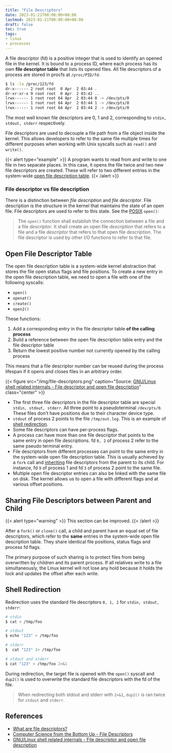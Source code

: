 ```yaml
---
title: "File Descriptors"
date: 2023-01-21T00:00:00+08:00
lastmod: 2023-01-21T00:00:00+08:00
draft: false
toc: true
tags:
- linux
- processes
---
```


A file descriptor (fd) is a positive integer that is used to identify an opened
file in the kernel. It is bound to a process ID, where each process has its own
**file descriptor table** that lists its opened files. All file descriptors of a
process are stored in procfs at `/proc/PID/fd`.

```bash
$ ls -la /proc/123/fd
dr-x------ 2 root root  0 Apr  2 03:44 .
dr-xr-xr-x 9 root root  0 Apr  2 03:42 ..
lrwx------ 1 root root 64 Apr  2 03:44 0 -> /dev/pts/0
lrwx------ 1 root root 64 Apr  2 03:44 1 -> /dev/pts/0
lrwx------ 1 root root 64 Apr  2 03:44 2 -> /dev/pts/0
```

The most well known file descriptors are 0, 1 and 2, corresponding to `stdin,
stdout, stderr` respectively.

File descriptors are used to decouple a file path from a file object inside the
kernel. This allows developers to refer to the same file multiple times for
different purposes when working with Unix syscalls such as `read()` and
`write()`.


{{< alert type="example" >}}
A program wants to read from and write to one file in two separate
places. In this case, it opens the file twice and two new file
descriptors are created. These will refer to two different entries in the
system-wide [open file description table](#open-file-descriptor-table).
{{< /alert >}}


### File descriptor vs file description

There is a distinction between *file description* and *file descriptor*. File
description is the structure in the kernel that maintains the state of an open
file. File descriptors are used to refer to this state. See the
[POSIX](https://pubs.opengroup.org/onlinepubs/009695399/functions/open.html)
`open()`:

>The `open()` function shall establish the connection between a file and a file
>_descriptor_. It shall create an open file _description_ that refers to a file
>and a file _descriptor_ that refers to that open file _description_. The file
>descriptor is used by other I/O functions to refer to that file.

## Open File Descriptor Table

The open file description table is a system-wide kernel abstraction that stores
the file open status flags and file positions. To create a new entry in the open
file description table, we need to open a file with one of the following
syscalls:
- `open()`
- `openat()`
- `create()`
- `open2()`

These functions:
1. Add a corresponding entry in the file descriptor table **of the calling
   process**
2. Build a reference between the open file description table entry and the file
   descriptor table
3. Return the lowest positive number not currently opened by the calling process

This means that a file descriptor number can be reused during the process lifespan if it opens and closes files in an arbitrary order.

{{< figure src="/img/file-descriptors.png" caption="Source: [GNU/Linux shell related internals - File descriptor and open file description](https://biriukov.dev/docs/fd-pipe-session-terminal/1-file-descriptor-and-open-file-description/)" class="center" >}}


- The first three file descriptors in the file descriptor table are special
  `stdin, stdout, stderr`. All three point to a pseudoterminal `/dev/pts/0`.
  These files don't have positions due to their character device type.
- `stdout` of process 2 points to the file `/tmp/out.log`. This is an example of
  [shell redirection](#shell-redirection).
- Some file descriptors can have per-process flags.
- A process can have more than one file descriptor that points to the same entry
  in open file descriptions. fd `0, 2` of process 2 refer to the same pseudo
  terminal entry.
- File descriptors from different processes can point to the same entry in the
  system-wide open file description table. This is usually achieved by a `fork`
  call and [inheriting](#sharing-file-descriptors-between-parent-and-child) file
  descriptors from the parent to its child. For instance, fd `9` of process 1
  and fd `3` of process 2 point to the same file.
- Multiple open file descriptor entries can also be linked with the same file on
  disk. The kernel allows us to open a file with different flags and at various
  offset positions.

## Sharing File Descriptors between Parent and Child

{{< alert type="warning" >}}
This section can be improved.
{{< /alert >}}

After a `fork()` or `clone()` call, a child and parent have an equal set of file
descriptors, which refer to the **same** entries in the system-wide open file
description table. They share identical file positions, status flags and process
fd flags.

The primary purpose of such sharing is to protect files from being overwritten
by children and its parent process. If all relatives write to a file
simultaneously, the Linux kernel will not lose any hold because it holds the
lock and updates the offset after each write.

## Shell Redirection
Redirection uses the standard file descriptors `0, 1, 2` for `stdin, stdout, stderr`:

```bash
# stdin
$ cat < /tmp/foo

# stdout
$ echo "123" > /tmp/foo

# stderr
$  cat "123" 2> /tmp/foo

# stdout and stderr
$ cat "123" > /tmp/foo 2>&1
```

During redirection, the target file is opened with the `open()` syscall and
`dup2()` is used to overwrite the standard file descriptors with the fd of the
file.

>When redirecting both stdout and stderr with `2>&1`, `dup2()` is ran twice for
>`stdout` and `stderr`.

## References
- [What are file descriptors?](https://stackoverflow.com/questions/5256599/what-are-file-descriptors-explained-in-simple-terms)
- [Computer Science from the Bottom Up - File Descriptors](https://bottomupcs.com/ch01s03.html)
- [GNU/Linux shell related internals - File descriptor and open file description](https://biriukov.dev/docs/fd-pipe-session-terminal/1-file-descriptor-and-open-file-description/)
